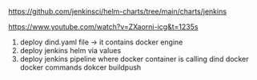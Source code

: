 https://github.com/jenkinsci/helm-charts/tree/main/charts/jenkins

https://www.youtube.com/watch?v=ZXaorni-icg&t=1235s

1. deploy dind.yaml file -> it contains docker engine
2. deploy jenkins helm via values
3. deploy jenkins pipeline where docker container is calling dind docker docker commands dokcer buildpush
